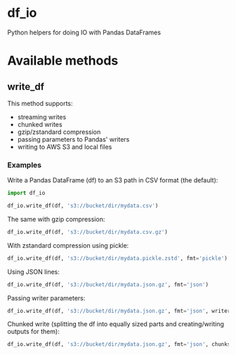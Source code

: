 # df_io
Python helpers for doing IO with Pandas DataFrames

# Available methods
## write_df

This method supports:
* streaming writes
* chunked writes
* gzip/zstandard compression
* passing parameters to Pandas' writers
* writing to AWS S3 and local files

### Examples

Write a Pandas DataFrame (df) to an S3 path in CSV format (the default):

```python
import df_io

df_io.write_df(df, 's3://bucket/dir/mydata.csv')
```

The same with gzip compression:

```python
df_io.write_df(df, 's3://bucket/dir/mydata.csv.gz')
```

With zstandard compression using pickle:

```python
df_io.write_df(df, 's3://bucket/dir/mydata.pickle.zstd', fmt='pickle')
```


Using JSON lines:

```python
df_io.write_df(df, 's3://bucket/dir/mydata.json.gz', fmt='json')
```

Passing writer parameters:

```python
df_io.write_df(df, 's3://bucket/dir/mydata.json.gz', fmt='json', writer_options={'lines': False})
```

Chunked write (splitting the df into equally sized parts and creating/writing outputs for them):

```python
df_io.write_df(df, 's3://bucket/dir/mydata.json.gz', fmt='json', chunksize=10000)
```
